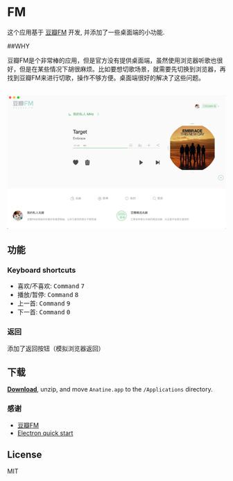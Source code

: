 
# FM 



这个应用基于 [豆瓣FM](https://douban.fm) 开发, 并添加了一些桌面端的小功能.

##WHY

豆瓣FM是个非常棒的应用，但是官方没有提供桌面端，虽然使用浏览器听歌也很好，但是在某些情况下胡很麻烦。比如要想切歌场景，就需要先切换到浏览器，再找到豆瓣FM来进行切歌，操作不够方便。桌面端很好的解决了这些问题。


<br>
<div align="center">
	<a href="https://github.com/jjvvv/doubanfm/releases/latest" align="center">
		<img src="media/doubanfm.png" width="617">
	</a>
</div>


## 功能

### Keyboard shortcuts

- 喜欢/不喜欢: <kbd>Command</kbd> <kbd>7</kbd>
- 播放/暂停: <kbd>Command</kbd> <kbd>8</kbd>
- 上一首: <kbd>Command</kbd> <kbd>9</kbd>
- 下一首: <kbd>Command</kbd> <kbd>0</kbd>

### 返回
添加了返回按钮（模拟浏览器返回）



## 下载

[**Download**](https://github.com/jjvvv/doubanfm/releases/latest), unzip, and move `Anatine.app` to the `/Applications` directory.


### 感谢

- [豆瓣FM](https://douban.fm)
- [Electron quick start](https://github.com/electron/electron-quick-start)


## License

MIT